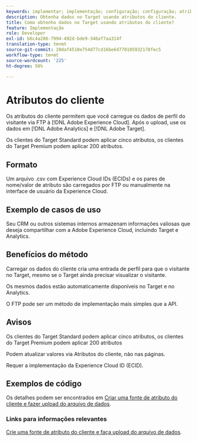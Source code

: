 ```yaml
---
keywords: implementar; implementação; configuração; configuração; atributos do cliente
description: Obtenha dados no Target usando atributos do cliente.
title: Como obtenho dados no Target usando atributos do cliente?
feature: Implementação
role: Developer
exl-id: b6c4a286-7994-492d-bde9-346af7aa314f
translation-type: tm+mt
source-git-commit: 20daf4510e754d77cd16be64770105932178fec5
workflow-type: tm+mt
source-wordcount: '225'
ht-degree: 56%

---
```


# Atributos do cliente

Os atributos do cliente permitem que você carregue os dados de perfil do visitante via FTP à [!DNL Adobe Experience Cloud]. Após o upload, use os dados em [!DNL Adobe Analytics] e [!DNL Adobe Target].

Os clientes do Target Standard podem aplicar cinco atributos, os clientes do Target Premium podem aplicar 200 atributos.

## Formato

Um arquivo .csv com Experience Cloud IDs (ECIDs) e os pares de nome/valor de atributo são carregados por FTP ou manualmente na interface de usuário da Experience Cloud.

## Exemplo de casos de uso

Seu CRM ou outros sistemas internos armazenam informações valiosas que deseja compartilhar com a Adobe Experience Cloud, incluindo Target e Analytics.

## Benefícios do método

Carregar os dados do cliente cria uma entrada de perfil para que o visitante no Target, mesmo se o Target ainda precisar visualizar o visitante.

Os mesmos dados estão automaticamente disponíveis no Target e no Analytics.

O FTP pode ser um método de implementação mais simples que a API.

## Avisos

Os clientes do Target Standard podem aplicar cinco atributos, os clientes do Target Premium podem aplicar 200 atributos

Podem atualizar valores via Atributos do cliente, não nas páginas.

Requer a implementação da Experience Cloud ID (ECID).

## Exemplos de código

Os detalhes podem ser encontrados em [Criar uma fonte de atributo do cliente e fazer upload do arquivo de dados](https://experienceleague.adobe.com/docs/core-services/interface/customer-attributes/t-crs-usecase.html).

### Links para informações relevantes

[Crie uma fonte de atributo do cliente e faça upload do arquivo de dados](https://experienceleague.adobe.com/docs/core-services/interface/customer-attributes/t-crs-usecase.html).
